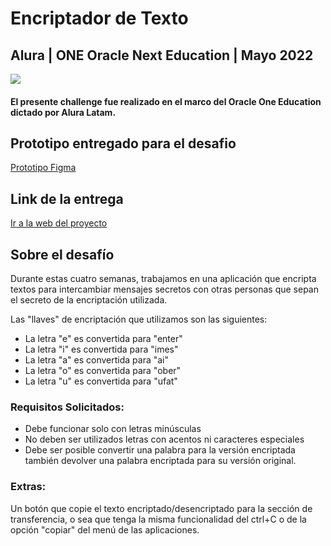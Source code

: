 # Encriptador de Texto
## Alura | ONE Oracle Next Education | Mayo 2022

![](https://user-images.githubusercontent.com/91544872/157673573-5e781ce9-601c-4ea3-9db1-b60bebf717aa.png)




#### El presente challenge fue realizado en el marco del Oracle One Education dictado por Alura Latam.

## Prototipo entregado para el desafio
[Prototipo Figma](https://www.figma.com/file/trP3p5nEh7XUyB3n2bomjP/Alura-Challenge---Desaf%C3%ADo-1---L%C3%B3gica?node-id=0%3A1 "Prototipo Figma") 

## Link de la entrega
[Ir a la web del proyecto](https://jorgepanigo.github.io/ONE_Challenge1_Encriptador/ "Ir a la web del proyecto") 


## Sobre el desafío
Durante estas cuatro semanas, trabajamos en una aplicación que encripta textos para intercambiar mensajes secretos con otras personas que sepan el secreto de la encriptación utilizada.

Las "llaves" de encriptación que utilizamos son las siguientes:

* La letra "e" es convertida para "enter"
* La letra "i" es convertida para "imes"
* La letra "a" es convertida para "ai"
* La letra "o" es convertida para "ober"
* La letra "u" es convertida para "ufat"

### Requisitos Solicitados:
* Debe funcionar solo con letras minúsculas
* No deben ser utilizados letras con acentos ni caracteres especiales
* Debe ser posible convertir una palabra para la versión encriptada también devolver una palabra encriptada para su versión original.

### Extras:
Un botón que copie el texto encriptado/desencriptado para la sección de transferencia, o sea que tenga la misma funcionalidad del ctrl+C o de la opción "copiar" del menú de las aplicaciones.


